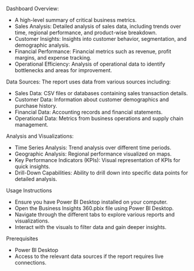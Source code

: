 
Dashboard Overview:
- A high-level summary of critical business metrics.
- Sales Analysis: Detailed analysis of sales data, including trends over time, regional performance, and product-wise breakdown.
- Customer Insights: Insights into customer behavior, segmentation, and demographic analysis.
- Financial Performance: Financial metrics such as revenue, profit margins, and expense tracking.
- Operational Efficiency: Analysis of operational data to identify bottlenecks and areas for improvement.

Data Sources:
The report uses data from various sources including:

- Sales Data: CSV files or databases containing sales transaction details.
- Customer Data: Information about customer demographics and purchase history.
- Financial Data: Accounting records and financial statements.
- Operational Data: Metrics from business operations and supply chain management.

Analysis and Visualizations:
- Time Series Analysis: Trend analysis over different time periods.
- Geographic Analysis: Regional performance visualized on maps.
- Key Performance Indicators (KPIs): Visual representation of KPIs for quick insights.
- Drill-Down Capabilities: Ability to drill down into specific data points for detailed analysis.

Usage Instructions
- Ensure you have Power BI Desktop installed on your computer.
- Open the Business Insights 360.pbix file using Power BI Desktop.
- Navigate through the different tabs to explore various reports and visualizations.
- Interact with the visuals to filter data and gain deeper insights.

Prerequisites
- Power BI Desktop
- Access to the relevant data sources if the report requires live connections.
